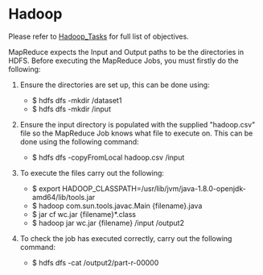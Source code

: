 # Hadoop


Please refer to [Hadoop_Tasks](https://github.com/JasonBallantyne/BigData/blob/main/3.Hadoop/Hadoop_Tasks.pdf) for full list of objectives.

MapReduce expects the Input and Output paths to be the directories in HDFS.
Before executing the MapReduce Jobs, you must firstly do the following:

1. Ensure the directories are set up, this can be done using:
    * $ hdfs dfs -mkdir /dataset1
    * $ hdfs dfs -mkdir /input

2. Ensure the input directory is populated with the supplied "hadoop.csv" file so the MapReduce Job knows what file to execute on. This can be done using the following command:
    * $ hdfs dfs -copyFromLocal hadoop.csv /input

3. To execute the files carry out the following:
    * $ export HADOOP_CLASSPATH=/usr/lib/jvm/java-1.8.0-openjdk-amd64/lib/tools.jar
    * $ hadoop com.sun.tools.javac.Main {filename}.java
    * $ jar cf wc.jar {filename}*.class
    * $ hadoop jar wc.jar {filename} /input /output2

4. To check the job has executed correctly, carry out the following command:
    * $ hdfs dfs -cat /output2/part-r-00000
